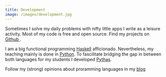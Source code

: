 ```yaml
---
title: Development
image: /images/development.jpg
---
```

Sometimes I solve my daily problems with nifty little apps I write as a leisure activity.
Most of my code is free and open source. Find my projects on <a href="https://github.com/pinselimo">Github <i class="fab fa-github"></i></a>.

I am a big functional programming <a href="https://www.haskell.org/">Haskell</a> afficionado. Nevertheless, my teaching mainly is done in <a href="https://www.python.org/">Python</a>. To fascilitate bridging the gap in between both languages for my students I developed <a href="https://github.com/pinselimo/Pythas">Pythas</a>.

Follow my (strong) opinions about proramming languages in my <a href="/blog.html">blog</a>

